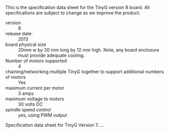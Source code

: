 This is the specification data sheet for the TinyG version 8 board. All specifications are subject to change as we improve the product.

<dl>
<dt>version
<dd>8
<dt>release date:
<dd>2013

<dt>board physical size
<dd>20mm w by 30 mm long by 12 mm high. Note, any board enclosure must provide adequate cooling.
<dt>Number of motors supported
<dd>4
<dt>chaining/networking multiple TinyG together to support additional numbers of motors
<dd>Yes
<dt>maximum current per motor
<dd>3 amps
<dt>maximum voltage to motors
<dd>30 volts DC
<dt>spindle speed control
<dd>yes, using PWM output

</dl>

Specification data sheet for TinyG Version 7.....